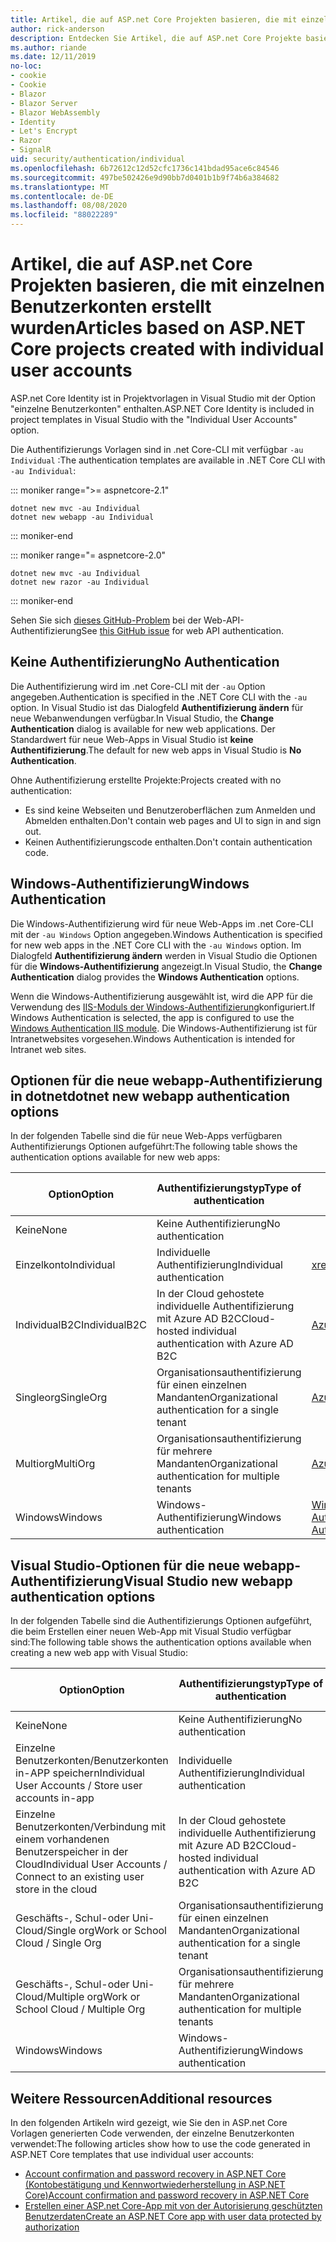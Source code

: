 ```yaml
---
title: Artikel, die auf ASP.net Core Projekten basieren, die mit einzelnen Benutzerkonten erstellt wurden
author: rick-anderson
description: Entdecken Sie Artikel, die auf ASP.net Core Projekte basieren, die mit einzelnen Benutzerkonten erstellt wurden.
ms.author: riande
ms.date: 12/11/2019
no-loc:
- cookie
- Cookie
- Blazor
- Blazor Server
- Blazor WebAssembly
- Identity
- Let's Encrypt
- Razor
- SignalR
uid: security/authentication/individual
ms.openlocfilehash: 6b72612c12d52cfc1736c141bdad95ace6c84546
ms.sourcegitcommit: 497be502426e9d90bb7d0401b1b9f74b6a384682
ms.translationtype: MT
ms.contentlocale: de-DE
ms.lasthandoff: 08/08/2020
ms.locfileid: "88022289"
---
```

# <a name="articles-based-on-aspnet-core-projects-created-with-individual-user-accounts"></a><span data-ttu-id="d9058-103">Artikel, die auf ASP.net Core Projekten basieren, die mit einzelnen Benutzerkonten erstellt wurden</span><span class="sxs-lookup"><span data-stu-id="d9058-103">Articles based on ASP.NET Core projects created with individual user accounts</span></span>

<span data-ttu-id="d9058-104">ASP.net Core Identity ist in Projektvorlagen in Visual Studio mit der Option "einzelne Benutzerkonten" enthalten.</span><span class="sxs-lookup"><span data-stu-id="d9058-104">ASP.NET Core Identity is included in project templates in Visual Studio with the "Individual User Accounts" option.</span></span>

<span data-ttu-id="d9058-105">Die Authentifizierungs Vorlagen sind in .net Core-CLI mit verfügbar `-au Individual` :</span><span class="sxs-lookup"><span data-stu-id="d9058-105">The authentication templates are available in .NET Core CLI with `-au Individual`:</span></span>

::: moniker range=">= aspnetcore-2.1"

```dotnetcli
dotnet new mvc -au Individual
dotnet new webapp -au Individual
```

::: moniker-end

::: moniker range="= aspnetcore-2.0"

```dotnetcli
dotnet new mvc -au Individual
dotnet new razor -au Individual
```

::: moniker-end

<span data-ttu-id="d9058-106">Sehen Sie sich [dieses GitHub-Problem](https://github.com/dotnet/AspNetCore/issues/5833) bei der Web-API-Authentifizierung</span><span class="sxs-lookup"><span data-stu-id="d9058-106">See [this GitHub issue](https://github.com/dotnet/AspNetCore/issues/5833) for web API authentication.</span></span>

<a name="no"></a>

## <a name="no-authentication"></a><span data-ttu-id="d9058-107">Keine Authentifizierung</span><span class="sxs-lookup"><span data-stu-id="d9058-107">No Authentication</span></span>

<span data-ttu-id="d9058-108">Die Authentifizierung wird im .net Core-CLI mit der `-au` Option angegeben.</span><span class="sxs-lookup"><span data-stu-id="d9058-108">Authentication is specified in the .NET Core CLI with the `-au` option.</span></span> <span data-ttu-id="d9058-109">In Visual Studio ist das Dialogfeld **Authentifizierung ändern** für neue Webanwendungen verfügbar.</span><span class="sxs-lookup"><span data-stu-id="d9058-109">In Visual Studio, the **Change Authentication** dialog is available for new web applications.</span></span> <span data-ttu-id="d9058-110">Der Standardwert für neue Web-Apps in Visual Studio ist **keine Authentifizierung**.</span><span class="sxs-lookup"><span data-stu-id="d9058-110">The default for new web apps in Visual Studio is **No Authentication**.</span></span>

<span data-ttu-id="d9058-111">Ohne Authentifizierung erstellte Projekte:</span><span class="sxs-lookup"><span data-stu-id="d9058-111">Projects created with no authentication:</span></span>

* <span data-ttu-id="d9058-112">Es sind keine Webseiten und Benutzeroberflächen zum Anmelden und Abmelden enthalten.</span><span class="sxs-lookup"><span data-stu-id="d9058-112">Don't contain web pages and UI to sign in and sign out.</span></span>
* <span data-ttu-id="d9058-113">Keinen Authentifizierungscode enthalten.</span><span class="sxs-lookup"><span data-stu-id="d9058-113">Don't contain authentication code.</span></span>

<a name="win"></a>

## <a name="windows-authentication"></a><span data-ttu-id="d9058-114">Windows-Authentifizierung</span><span class="sxs-lookup"><span data-stu-id="d9058-114">Windows Authentication</span></span>

<span data-ttu-id="d9058-115">Die Windows-Authentifizierung wird für neue Web-Apps im .net Core-CLI mit der `-au Windows` Option angegeben.</span><span class="sxs-lookup"><span data-stu-id="d9058-115">Windows Authentication is specified for new web apps in the .NET Core CLI with the `-au Windows` option.</span></span> <span data-ttu-id="d9058-116">Im Dialogfeld **Authentifizierung ändern** werden in Visual Studio die Optionen für die **Windows-Authentifizierung** angezeigt.</span><span class="sxs-lookup"><span data-stu-id="d9058-116">In Visual Studio, the **Change Authentication** dialog provides the **Windows Authentication** options.</span></span>

<span data-ttu-id="d9058-117">Wenn die Windows-Authentifizierung ausgewählt ist, wird die APP für die Verwendung des [IIS-Moduls der Windows-Authentifizierung](xref:host-and-deploy/iis/modules)konfiguriert.</span><span class="sxs-lookup"><span data-stu-id="d9058-117">If Windows Authentication is selected, the app is configured to use the [Windows Authentication IIS module](xref:host-and-deploy/iis/modules).</span></span> <span data-ttu-id="d9058-118">Die Windows-Authentifizierung ist für Intranetwebsites vorgesehen.</span><span class="sxs-lookup"><span data-stu-id="d9058-118">Windows Authentication is intended for Intranet web sites.</span></span>

## <a name="dotnet-new-webapp-authentication-options"></a><span data-ttu-id="d9058-119">Optionen für die neue webapp-Authentifizierung in dotnet</span><span class="sxs-lookup"><span data-stu-id="d9058-119">dotnet new webapp authentication options</span></span>

<span data-ttu-id="d9058-120">In der folgenden Tabelle sind die für neue Web-Apps verfügbaren Authentifizierungs Optionen aufgeführt:</span><span class="sxs-lookup"><span data-stu-id="d9058-120">The following table shows the authentication options available for new web apps:</span></span>

| <span data-ttu-id="d9058-121">Option</span><span class="sxs-lookup"><span data-stu-id="d9058-121">Option</span></span> | <span data-ttu-id="d9058-122">Authentifizierungstyp</span><span class="sxs-lookup"><span data-stu-id="d9058-122">Type of authentication</span></span> | <span data-ttu-id="d9058-123">Link für weitere Informationen</span><span class="sxs-lookup"><span data-stu-id="d9058-123">Link for more information</span></span> |
 | ----------------- | ------------ | ---------- |
| <span data-ttu-id="d9058-124">Keine</span><span class="sxs-lookup"><span data-stu-id="d9058-124">None</span></span>            |  <span data-ttu-id="d9058-125">Keine Authentifizierung</span><span class="sxs-lookup"><span data-stu-id="d9058-125">No authentication</span></span> | | 
| <span data-ttu-id="d9058-126">Einzelkonto</span><span class="sxs-lookup"><span data-stu-id="d9058-126">Individual</span></span>      |  <span data-ttu-id="d9058-127">Individuelle Authentifizierung</span><span class="sxs-lookup"><span data-stu-id="d9058-127">Individual authentication</span></span> | <xref:security/authentication/identity>
| <span data-ttu-id="d9058-128">IndividualB2C</span><span class="sxs-lookup"><span data-stu-id="d9058-128">IndividualB2C</span></span>   |  <span data-ttu-id="d9058-129">In der Cloud gehostete individuelle Authentifizierung mit Azure AD B2C</span><span class="sxs-lookup"><span data-stu-id="d9058-129">Cloud-hosted individual authentication with Azure AD B2C</span></span> | [<span data-ttu-id="d9058-130">Azure AD B2C</span><span class="sxs-lookup"><span data-stu-id="d9058-130">Azure AD B2C</span></span>](/azure/active-directory-b2c/) |
| <span data-ttu-id="d9058-131">Singleorg</span><span class="sxs-lookup"><span data-stu-id="d9058-131">SingleOrg</span></span>       |  <span data-ttu-id="d9058-132">Organisationsauthentifizierung für einen einzelnen Mandanten</span><span class="sxs-lookup"><span data-stu-id="d9058-132">Organizational authentication for a single tenant</span></span> | [<span data-ttu-id="d9058-133">Azure AD</span><span class="sxs-lookup"><span data-stu-id="d9058-133">Azure AD</span></span>](/azure/active-directory/develop/quickstart-v2-aspnet-core-webapp) |
| <span data-ttu-id="d9058-134">Multiorg</span><span class="sxs-lookup"><span data-stu-id="d9058-134">MultiOrg</span></span>        |  <span data-ttu-id="d9058-135">Organisationsauthentifizierung für mehrere Mandanten</span><span class="sxs-lookup"><span data-stu-id="d9058-135">Organizational authentication for multiple tenants</span></span> | [<span data-ttu-id="d9058-136">Azure AD</span><span class="sxs-lookup"><span data-stu-id="d9058-136">Azure AD</span></span>](/azure/active-directory/develop/quickstart-v2-aspnet-core-webapp) |
| <span data-ttu-id="d9058-137">Windows</span><span class="sxs-lookup"><span data-stu-id="d9058-137">Windows</span></span>         |  <span data-ttu-id="d9058-138">Windows-Authentifizierung</span><span class="sxs-lookup"><span data-stu-id="d9058-138">Windows authentication</span></span> | [<span data-ttu-id="d9058-139">Windows-Authentifizierung</span><span class="sxs-lookup"><span data-stu-id="d9058-139">Windows Authentication</span></span>](xref:security/authentication/windowsauth)

## <a name="visual-studio-new-webapp-authentication-options"></a><span data-ttu-id="d9058-140">Visual Studio-Optionen für die neue webapp-Authentifizierung</span><span class="sxs-lookup"><span data-stu-id="d9058-140">Visual Studio new webapp authentication options</span></span>

<span data-ttu-id="d9058-141">In der folgenden Tabelle sind die Authentifizierungs Optionen aufgeführt, die beim Erstellen einer neuen Web-App mit Visual Studio verfügbar sind:</span><span class="sxs-lookup"><span data-stu-id="d9058-141">The following table shows the authentication options available when creating a new web app with Visual Studio:</span></span>

| <span data-ttu-id="d9058-142">Option</span><span class="sxs-lookup"><span data-stu-id="d9058-142">Option</span></span> | <span data-ttu-id="d9058-143">Authentifizierungstyp</span><span class="sxs-lookup"><span data-stu-id="d9058-143">Type of authentication</span></span> | <span data-ttu-id="d9058-144">Link für weitere Informationen</span><span class="sxs-lookup"><span data-stu-id="d9058-144">Link for more information</span></span> |
 | ----------------- | ------------ | ---------- |
| <span data-ttu-id="d9058-145">Keine</span><span class="sxs-lookup"><span data-stu-id="d9058-145">None</span></span>            |  <span data-ttu-id="d9058-146">Keine Authentifizierung</span><span class="sxs-lookup"><span data-stu-id="d9058-146">No authentication</span></span> | | 
| <span data-ttu-id="d9058-147">Einzelne Benutzerkonten/Benutzerkonten in-APP speichern</span><span class="sxs-lookup"><span data-stu-id="d9058-147">Individual User Accounts / Store user accounts in-app</span></span> |  <span data-ttu-id="d9058-148">Individuelle Authentifizierung</span><span class="sxs-lookup"><span data-stu-id="d9058-148">Individual authentication</span></span> | <xref:security/authentication/identity> |
| <span data-ttu-id="d9058-149">Einzelne Benutzerkonten/Verbindung mit einem vorhandenen Benutzerspeicher in der Cloud</span><span class="sxs-lookup"><span data-stu-id="d9058-149">Individual User Accounts / Connect to an existing user store in the cloud</span></span> |  <span data-ttu-id="d9058-150">In der Cloud gehostete individuelle Authentifizierung mit Azure AD B2C</span><span class="sxs-lookup"><span data-stu-id="d9058-150">Cloud-hosted individual authentication with Azure AD B2C</span></span> | [<span data-ttu-id="d9058-151">Azure AD B2C</span><span class="sxs-lookup"><span data-stu-id="d9058-151">Azure AD B2C</span></span>](/azure/active-directory-b2c/) |
| <span data-ttu-id="d9058-152">Geschäfts-, Schul-oder Uni-Cloud/Single org</span><span class="sxs-lookup"><span data-stu-id="d9058-152">Work or School Cloud / Single Org</span></span>  |  <span data-ttu-id="d9058-153">Organisationsauthentifizierung für einen einzelnen Mandanten</span><span class="sxs-lookup"><span data-stu-id="d9058-153">Organizational authentication for a single tenant</span></span> | [<span data-ttu-id="d9058-154">Azure AD</span><span class="sxs-lookup"><span data-stu-id="d9058-154">Azure AD</span></span>](/azure/active-directory/develop/quickstart-v2-aspnet-core-webapp) |
| <span data-ttu-id="d9058-155">Geschäfts-, Schul-oder Uni-Cloud/Multiple org</span><span class="sxs-lookup"><span data-stu-id="d9058-155">Work or School Cloud / Multiple Org</span></span> |  <span data-ttu-id="d9058-156">Organisationsauthentifizierung für mehrere Mandanten</span><span class="sxs-lookup"><span data-stu-id="d9058-156">Organizational authentication for multiple tenants</span></span> | [<span data-ttu-id="d9058-157">Azure AD</span><span class="sxs-lookup"><span data-stu-id="d9058-157">Azure AD</span></span>](/azure/active-directory/develop/quickstart-v2-aspnet-core-webapp) |
| <span data-ttu-id="d9058-158">Windows</span><span class="sxs-lookup"><span data-stu-id="d9058-158">Windows</span></span>         |  <span data-ttu-id="d9058-159">Windows-Authentifizierung</span><span class="sxs-lookup"><span data-stu-id="d9058-159">Windows authentication</span></span> | [<span data-ttu-id="d9058-160">Windows-Authentifizierung</span><span class="sxs-lookup"><span data-stu-id="d9058-160">Windows Authentication</span></span>](xref:security/authentication/windowsauth)

## <a name="additional-resources"></a><span data-ttu-id="d9058-161">Weitere Ressourcen</span><span class="sxs-lookup"><span data-stu-id="d9058-161">Additional resources</span></span>

<span data-ttu-id="d9058-162">In den folgenden Artikeln wird gezeigt, wie Sie den in ASP.net Core Vorlagen generierten Code verwenden, der einzelne Benutzerkonten verwendet:</span><span class="sxs-lookup"><span data-stu-id="d9058-162">The following articles show how to use the code generated in ASP.NET Core templates that use individual user accounts:</span></span>

* [<span data-ttu-id="d9058-163">Account confirmation and password recovery in ASP.NET Core (Kontobestätigung und Kennwortwiederherstellung in ASP.NET Core)</span><span class="sxs-lookup"><span data-stu-id="d9058-163">Account confirmation and password recovery in ASP.NET Core</span></span>](xref:security/authentication/accconfirm)
* [<span data-ttu-id="d9058-164">Erstellen einer ASP.net Core-App mit von der Autorisierung geschützten Benutzerdaten</span><span class="sxs-lookup"><span data-stu-id="d9058-164">Create an ASP.NET Core app with user data protected by authorization</span></span>](xref:security/authorization/secure-data)

